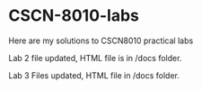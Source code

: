 # CSCN-8010-labs
Here are my solutions to CSCN8010 practical labs

Lab 2 file updated, HTML file is in /docs folder.

Lab 3 Files updated, HTML file in /docs folder.
